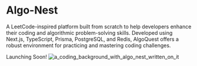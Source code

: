 # Algo-Nest
A LeetCode-inspired platform built from scratch to help developers enhance their coding and algorithmic problem-solving skills. Developed using Next.js, TypeScript, Prisma, PostgreSQL, and Redis, AlgoQuest offers a robust environment for practicing and mastering coding challenges.

Launching Soon! 
![a_coding_background_with_algo_nest_written_on_it](https://github.com/user-attachments/assets/83856ad4-4a5b-4b97-bed5-e37eb0cbfd81)


